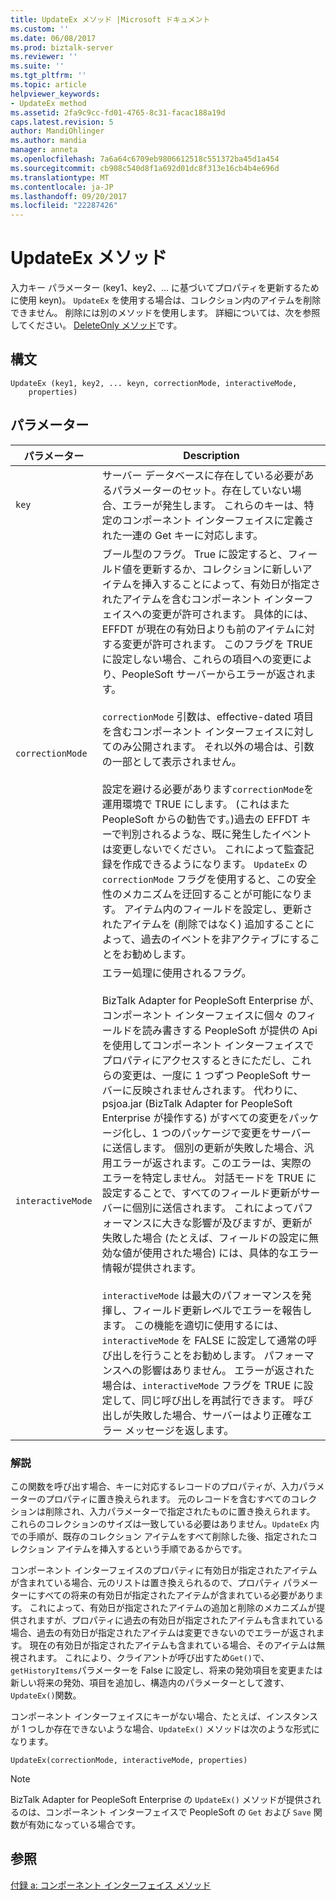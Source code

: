 ```yaml
---
title: UpdateEx メソッド |Microsoft ドキュメント
ms.custom: ''
ms.date: 06/08/2017
ms.prod: biztalk-server
ms.reviewer: ''
ms.suite: ''
ms.tgt_pltfrm: ''
ms.topic: article
helpviewer_keywords:
- UpdateEx method
ms.assetid: 2fa9c9cc-fd01-4765-8c31-facac188a19d
caps.latest.revision: 5
author: MandiOhlinger
ms.author: mandia
manager: anneta
ms.openlocfilehash: 7a6a64c6709eb9806612518c551372ba45d1a454
ms.sourcegitcommit: cb908c540d8f1a692d01dc8f313e16cb4b4e696d
ms.translationtype: MT
ms.contentlocale: ja-JP
ms.lasthandoff: 09/20/2017
ms.locfileid: "22287426"
---
```

# <a name="updateex-method"></a>UpdateEx メソッド
入力キー パラメーター (key1、key2、... に基づいてプロパティを更新するために使用 keyn)。 `UpdateEx` を使用する場合は、コレクション内のアイテムを削除できません。 削除には別のメソッドを使用します。 詳細については、次を参照してください。 [DeleteOnly メソッド](../core/deleteonly-method.md)です。  
  
## <a name="syntax"></a>構文  
  
```  
UpdateEx (key1, key2, ... keyn, correctionMode, interactiveMode,  
    properties)  
```  
  
## <a name="parameters"></a>パラメーター  
  
|パラメーター|Description|  
|---------------|-----------------|  
|`key`|サーバー データベースに存在している必要があるパラメーターのセット。存在していない場合、エラーが発生します。 これらのキーは、特定のコンポーネント インターフェイスに定義された一連の Get キーに対応します。|  
|`correctionMode`|ブール型のフラグ。 True に設定すると、フィールド値を更新するか、コレクションに新しいアイテムを挿入することによって、有効日が指定されたアイテムを含むコンポーネント インターフェイスへの変更が許可されます。 具体的には、EFFDT が現在の有効日よりも前のアイテムに対する変更が許可されます。 このフラグを TRUE に設定しない場合、これらの項目への変更により、PeopleSoft サーバーからエラーが返されます。<br /><br /> `correctionMode` 引数は、effective-dated 項目を含むコンポーネント インターフェイスに対してのみ公開されます。 それ以外の場合は、引数の一部として表示されません。<br /><br /> 設定を避ける必要があります`correctionMode`を運用環境で TRUE にします。 (これはまた PeopleSoft からの勧告です。)過去の EFFDT キーで判別されるような、既に発生したイベントは変更しないでください。 これによって監査記録を作成できるようになります。 `UpdateEx` の `correctionMode` フラグを使用すると、この安全性のメカニズムを迂回することが可能になります。 アイテム内のフィールドを設定し、更新されたアイテムを (削除ではなく) 追加することによって、過去のイベントを非アクティブにすることをお勧めします。|  
|`interactiveMode`|エラー処理に使用されるフラグ。<br /><br /> BizTalk Adapter for PeopleSoft Enterprise が、コンポーネント インターフェイスに個々 のフィールドを読み書きする PeopleSoft が提供の Api を使用してコンポーネント インターフェイスでプロパティにアクセスするときにただし、これらの変更は、一度に 1 つずつ PeopleSoft サーバーに反映されませんされます。 代わりに、psjoa.jar (BizTalk Adapter for PeopleSoft Enterprise が操作する) がすべての変更をパッケージ化し、1 つのパッケージで変更をサーバーに送信します。 個別の更新が失敗した場合、汎用エラーが返されます。このエラーは、実際のエラーを特定しません。 対話モードを TRUE に設定することで、すべてのフィールド更新がサーバーに個別に送信されます。 これによってパフォーマンスに大きな影響が及びますが、更新が失敗した場合 (たとえば、フィールドの設定に無効な値が使用された場合) には、具体的なエラー情報が提供されます。<br /><br /> `interactiveMode` は最大のパフォーマンスを発揮し、フィールド更新レベルでエラーを報告します。 この機能を適切に使用するには、`interactiveMode` を FALSE に設定して通常の呼び出しを行うことをお勧めします。 パフォーマンスへの影響はありません。 エラーが返された場合は、`interactiveMode` フラグを TRUE に設定して、同じ呼び出しを再試行できます。 呼び出しが失敗した場合、サーバーはより正確なエラー メッセージを返します。|  
  
### <a name="remarks"></a>解説  
 この関数を呼び出す場合、キーに対応するレコードのプロパティが、入力パラメーターのプロパティに置き換えられます。 元のレコードを含むすべてのコレクションは削除され、入力パラメーターで指定されたものに置き換えられます。 これらのコレクションのサイズは一致している必要はありません。`UpdateEx` 内での手順が、既存のコレクション アイテムをすべて削除した後、指定されたコレクション アイテムを挿入するという手順であるからです。  
  
 コンポーネント インターフェイスのプロパティに有効日が指定されたアイテムが含まれている場合、元のリストは置き換えられるので、プロパティ パラメーターにすべての将来の有効日が指定されたアイテムが含まれている必要があります。 これによって、有効日が指定されたアイテムの追加と削除のメカニズムが提供されますが、プロパティに過去の有効日が指定されたアイテムも含まれている場合、過去の有効日が指定されたアイテムは変更できないのでエラーが返されます。 現在の有効日が指定されたアイテムも含まれている場合、そのアイテムは無視されます。 これにより、クライアントが呼び出すため`Get()`で、`getHistoryItems`パラメーターを False に設定し、将来の発効項目を変更または新しい将来の発効、項目を追加し、構造内のパラメーターとして渡す、`UpdateEx()`関数。  
  
 コンポーネント インターフェイスにキーがない場合、たとえば、インスタンスが 1 つしか存在できないような場合、`UpdateEx()` メソッドは次のような形式になります。  
  
```  
UpdateEx(correctionMode, interactiveMode, properties)  
```  
  
> [!NOTE]
>  BizTalk Adapter for PeopleSoft Enterprise の `UpdateEx()` メソッドが提供されるのは、コンポーネント インターフェイスで PeopleSoft の `Get` および `Save` 関数が有効になっている場合です。  
  
## <a name="see-also"></a>参照  
 [付録 a: コンポーネント インターフェイス メソッド](../core/appendix-a-component-interface-methods.md)